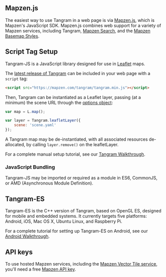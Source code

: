 ## Mapzen.js

The easiest way to use Tangram in a web page is via [Mapzen.js](https://mapzen.com/documentation/mapzen-js/), which is Mapzen's JavaScript SDK. Mapzen.js combines web support for a variety of Mapzen services, including Tangram, [Mapzen Search](https://mapzen.com/products/search/), and the [Mapzen Basemap Styles](https://mapzen.com/documentation/cartography/styles/).

## Script Tag Setup

Tangram-JS is a JavaScript library designed for use in [Leaflet](http://leaflet.org) maps.

The [latest release of Tangram](github.com/tangrams/tangram/releases) can be included in your web page with a `script` tag:

```html
<script src="https://mapzen.com/tangram/tangram.min.js"></script>
```

Then, Tangram can be instantiated as a Leaflet layer, passing (at a minimum) the scene URL through the [options object](Tangram-Overview.md#leaflet-options):

```javascript
var map = L.map();

var layer = Tangram.leafletLayer({
    scene: 'scene.yaml'
});
```

A Tangram map may be de-instantiated, with all associated resources de-allocated, by calling `layer.remove()` on the leafletLayer.

For a complete manual setup tutorial, see our [Tangram Walkthrough](walkthrough.md).

### JavaScript Bundling

Tangram-JS may be imported or required as a module in ES6, CommonJS, or AMD (Asynchronous Module Definition).

## Tangram-ES

Tangram-ES is the C++ version of Tangram, based on OpenGL ES, designed for mobile and embedded systems. It currently targets five platforms: Android, iOS, Mac OS X, Ubuntu Linux, and Raspberry Pi.

For a complete tutorial for setting up Tangram-ES on Android, see our [Android Walkthrough](android-walkthrough.md).

## API keys

To use hosted Mapzen services, including the [Mapzen Vector Tile service](https://mapzen.com/projects/vector-tiles/), you'll need a free [Mapzen API key](https://mapzen.com/developers/).
